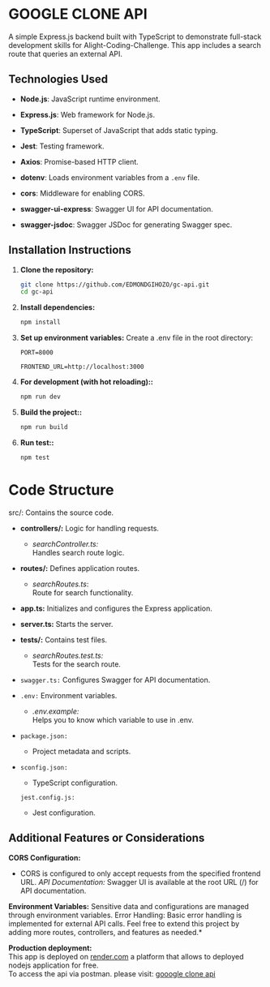 # GOOGLE CLONE API

A simple Express.js backend built with TypeScript to demonstrate full-stack development skills for Alight-Coding-Challenge. 
This app includes a search route that queries an external API.

## Technologies Used

- **Node.js**: JavaScript runtime environment.
  
- **Express.js**: Web framework for Node.js.
  
- **TypeScript**: Superset of JavaScript that adds static typing.

- **Jest**: Testing framework.

- **Axios**: Promise-based HTTP client.
  
- **dotenv**: Loads environment variables from a `.env` file.
  
- **cors**: Middleware for enabling CORS.
- **swagger-ui-express**: Swagger UI for API documentation.
- **swagger-jsdoc**: Swagger JSDoc for generating Swagger spec.

## Installation Instructions

1. **Clone the repository:**
   ```bash
   git clone https://github.com/EDMONDGIHOZO/gc-api.git
   cd gc-api

2. **Install dependencies:**
   ```bash
   npm install
   ```

3. **Set up environment variables:**
   Create a .env file in the root directory:
  
   ``PORT=8000``
   
   ``FRONTEND_URL=http://localhost:3000``

5. **For development (with hot reloading)::**
   ```bash
   npm run dev

7. **Build the project::**
    ```bash
    npm run build

9.  **Run test::**
    ```bash
    npm test


# Code Structure

src/: Contains the source code.

- **controllers/:** Logic for handling requests. <br>
    - *searchController.ts:* <br>
        Handles search route logic.

- **routes/:** Defines application routes.<br>
    - *searchRoutes.ts*: <br>
        Route for search functionality.

- **app.ts:** Initializes and configures the Express application.
- **server.ts:** Starts the server.
- **tests/:** Contains test files.<br>
    - *searchRoutes.test.ts:* <br>
        Tests for the search route.
- ``swagger.ts:`` Configures Swagger for API documentation.
- ```.env:``` Environment variables.
    - *.env.example:* <br> 
        Helps you to know which variable to use in .env.

- ``package.json:`` 
    - Project metadata and scripts.

- ``sconfig.json:``
    - TypeScript configuration.

    ``jest.config.js:`` 
    - Jest configuration.

## Additional Features or Considerations 

**CORS Configuration:** <br>
- CORS is configured to only accept requests from the specified frontend URL.
*API Documentation:* Swagger UI is available at the root URL (/) for API documentation.

**Environment Variables:** Sensitive data and configurations are managed through environment variables.
Error Handling: Basic error handling is implemented for external API calls.
Feel free to extend this project by adding more routes, controllers, and features as needed.*

**Production deployment:** <br>
This app is deployed on <a href="https://render.com">render.com</a> a platform that allows to deployed nodejs application for free. <br>
To access the api via postman. please visit: <a href="https://gc-api-cjwv.onrender.com">gooogle clone api</a>

